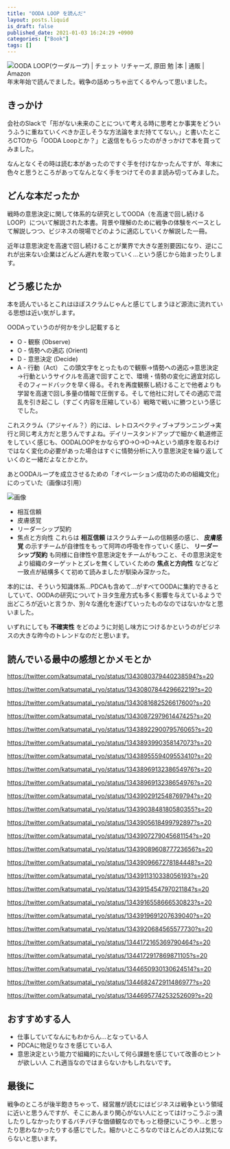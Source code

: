 ```yaml
---
title: "OODA LOOP を読んだ"
layout: posts.liquid
is_draft: false
published_date: 2021-01-03 16:24:29 +0900
categories: ["Book"]
tags: []
---
```


![OODA LOOP(ウーダループ) | チェット リチャーズ, 原田 勉 |本 | 通販 | Amazon](https://images-na.ssl-images-amazon.com/images/I/71HiMa1btML.jpg)
年末年始で読んでました。戦争の話めっちゃ出てくるやんって思いました。

## きっかけ
会社のSlackで「形がない未来のことについて考える時に思考とか事実をどういうふうに重ねていくべきか正しそうな方法論をまだ持ててない。」と書いたところCTOから「OODA Loopとか？」と返信をもらったのがきっかけで本を買ってみました。

なんとなくその時は読む本があったのですぐ手を付けなかったんですが、年末に色々と思うところがあってなんとなく手をつけてそのまま読み切ってみました。

## どんな本だったか
戦時の意思決定に関して体系的な研究としてOODA（を高速で回し続けるLOOP）について解説された本書。背景や理解のために戦争の体験をベースとして解説しつつ、ビジネスの現場でどのように適応していくか解説した一冊。

近年は意思決定を高速で回し続けることが業界で大きな差別要因になり、逆にこれが出来ない企業はどんどん遅れを取っていく...という感じから始まったりします。

## どう感じたか
本を読んでいるとこれはほぼスクラムじゃんと感じてしまうほど源流に流れている思想は近い気がします。

OODAっていうのが何かを少し記載すると

- O - 観察 (Observe)
- O - 情勢への適応 (Orient)
- D - 意思決定 (Decide)
- A - 行動（Act）
この頭文字をとったもので観察→情勢への適応→意思決定→行動というサイクルを高速で回すことで、環境・情勢の変化に適宜対応しそのフィードバックを早く得る。それを再度観察し続けることで他者よりも学習を高速で回し多量の情報で圧倒する。そして他社に対してその適応で混乱を引き起こし（すごく内容を圧縮している）戦略で戦いに勝つという感じでした。

これスクラム（アジャイル？）的には、レトロスペクティブ→プランニング→実行と同じ考え方だと思うんですよね。デイリースタンドアップで細かく軌道修正をしていく感じも、OODALOOPをかならずO→O→D→Aという順序を取るわけではなく変化の必要があった場合はすぐに情勢分析に入り意思決定を繰り返していくのと一緒だよなとかとか。

あとOODAループを成立させるための「オペレーション成功のための組織文化」にのっていた（画像は引用）

![画像](https://pbs.twimg.com/media/EqaL-veVQAEIZ_W?format=jpg&name=medium)
- 相互信頼
- 皮膚感覚
- リーダーシップ契約
- 焦点と方向性
これらは **相互信頼** はスクラムチームの信頼感の感じ、 **皮膚感覚** の示すチームが自律性をもって阿吽の呼吸を作っていく感じ、 **リーダーシップ契約** も同様に自律性や意思決定をチームがもつこと、その意思決定をより組織のターゲットとズレを無くしていくための **焦点と方向性** などなど一致点が結構多くて初めて読みましたが馴染み深かった。

本的には、そういう知識体系...PDCAも含めて...がすべてOODAに集約できるとしていて、OODAの研究についてトヨタ生産方式も多く影響を与えているようで出どころが近いと言うか、別々な進化を遂げていったものなのではないかなと思いました。

いずれにしても **不確実性** をどのように対処し味方につけるかというのがビジネスの大きな昨今のトレンドなのだと思います。

## 読んでいる最中の感想とかメモとか
https://twitter.com/katsumata\_ryo/status/1343080379440238594?s=20

https://twitter.com/katsumata\_ryo/status/1343080784429662219?s=20

https://twitter.com/katsumata\_ryo/status/1343081682526617600?s=20

https://twitter.com/katsumata\_ryo/status/1343087297961447425?s=20

https://twitter.com/katsumata\_ryo/status/1343892290079576065?s=20

https://twitter.com/katsumata\_ryo/status/1343893990358147073?s=20

https://twitter.com/katsumata\_ryo/status/1343895559409553410?s=20

https://twitter.com/katsumata\_ryo/status/1343896913238654976?s=20

https://twitter.com/katsumata\_ryo/status/1343896913238654976?s=20

https://twitter.com/katsumata\_ryo/status/1343902912548769794?s=20

https://twitter.com/katsumata\_ryo/status/1343903848180580355?s=20

https://twitter.com/katsumata\_ryo/status/1343905618499792897?s=20

https://twitter.com/katsumata\_ryo/status/1343907279045681154?s=20

https://twitter.com/katsumata\_ryo/status/1343908960877723656?s=20

https://twitter.com/katsumata\_ryo/status/1343909667278184448?s=20

https://twitter.com/katsumata\_ryo/status/1343911310338056193?s=20

https://twitter.com/katsumata\_ryo/status/1343915454797021184?s=20

https://twitter.com/katsumata\_ryo/status/1343916558666530823?s=20

https://twitter.com/katsumata\_ryo/status/1343919691207639040?s=20

https://twitter.com/katsumata\_ryo/status/1343920684565577730?s=20

https://twitter.com/katsumata\_ryo/status/1344172165369790464?s=20

https://twitter.com/katsumata\_ryo/status/1344172917869871105?s=20

https://twitter.com/katsumata\_ryo/status/1344650930130624514?s=20

https://twitter.com/katsumata\_ryo/status/1344682472911486977?s=20

https://twitter.com/katsumata\_ryo/status/1344695774253252609?s=20

## おすすめする人
- 仕事していてなんにもわからん...となっている人
- PDCAに物足りなさを感じている人
- 意思決定という能力で組織的にたいして何ら課題を感じていて改善のヒントが欲しい人
これ適当なのではまらないかもしれないです。

## 最後に
戦争のところが後半飽きちゃって、経営層が読むにはビジネスは戦争という領域に近いと思うんですが、そこにあんまり関心がない人にとってはけっこうぶっ潰したりしなかったりするバチバチな価値観なのでもっと穏便にいこうや...と思ったり思わなかったりする感じでした。細かいところなのでほとんどの人は気にならないと思います。


